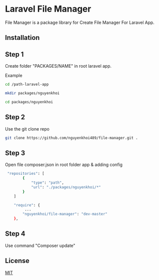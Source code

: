 # Laravel File Manager

File Manager is a package library for Create File Manager For Laravel App.


## Installation

## Step 1
Create folder "PACKAGES/NAME" in root laravel app.

Example

```bash
cd /path-laravel-app
```
```bash
mkdir packages/nguyenkhoi
```
```bash
cd packages/nguyenkhoi
```
## Step 2

Use the git clone repo
```bash
git clone https://github.com/nguyenkhoi489/file-manager.git .
```
## Step 3

Open file composer.json in root folder app & adding config

```bash
 "repositories": [
        {
            "type": "path",
            "url": "./packages/nguyenkhoi/*"
        }
    ]
```
```bash
    "require": {
         ...
        "nguyenkhoi/file-manager": "dev-master"
    },
```
## Step 4

Use command "Composer update"


## License

[MIT](https://choosealicense.com/licenses/mit/)
